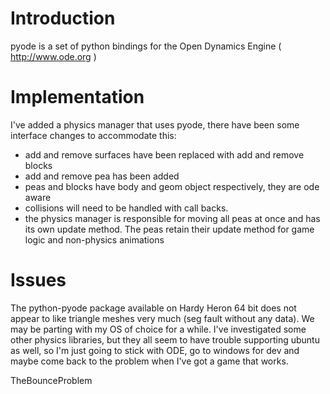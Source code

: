 # Introduction #
pyode is a set of python bindings for the Open Dynamics Engine ( http://www.ode.org )

# Implementation #
I've added a physics manager that uses pyode, there have been some interface changes to accommodate this:
  * add and remove surfaces have been replaced with add and remove blocks
  * add and remove pea has been added
  * peas and blocks have body and geom object respectively, they are ode aware
  * collisions will need to be handled with call backs.
  * the physics manager is responsible for moving all peas at once and has its own update method.  The peas retain their update method for game logic and non-physics animations


# Issues #
The python-pyode package available on Hardy Heron 64 bit does not appear to like triangle meshes very much (seg fault without any data).  We may be parting with my OS of choice for a while.
I've investigated some other physics libraries, but they all seem to have trouble supporting ubuntu as well, so I'm just going to stick with ODE, go to windows for dev and maybe come back to the problem when I've got a game that works.

TheBounceProblem